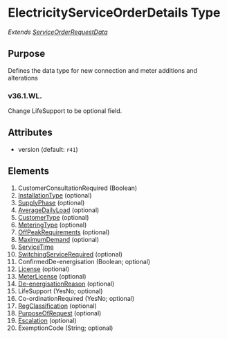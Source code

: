 # ElectricityServiceOrderDetails Type

*Extends [ServiceOrderRequestData](../ServiceOrder_r41/ServiceOrderRequestData.md)*

## Purpose

Defines the data type for new connection and meter additions and alterations

### v36.1.WL.

Change LifeSupport to be optional field.

## Attributes

- version (default: `r41`)

## Elements

1. CustomerConsultationRequired (Boolean)
2. [InstallationType](InstallationType.md) (optional)
3. [SupplyPhase](SupplyPhase.md) (optional)
4. [AverageDailyLoad](AveragedDailyLoad.md) (optional)
5. [CustomerType](../ElectricityEnumerations/CustomerType.md) (optional)
6. [MeteringType](MeteringType.md) (optional)
7. [OffPeakRequirements](../Common_r43/SpecialComments.md) (optional)
8. [MaximumDemand](MeterDemand.md) (optional)
9. [ServiceTime](ServiceTimeType.md)
10. [SwitchingServiceRequired](SwitchingServiceRequired.md) (optional)
11. ConfirmedDe-energisation (Boolean; optional)
12. [License](License.md) (optional)
13. [MeterLicense](License.md) (optional)
14. [De-energisationReason](../ElectricityEnumerations/De-energisationReason.md) (optional)
15. LifeSupport (YesNo; optional)
16. Co-ordinationRequired (YesNo; optional)
17. [RegClassification](../ElectricityEnumerations/RegClassification.md) (optional)
18. [PurposeOfRequest](../ElectricityEnumerations/PurposeOfRequest.md) (optional)
19. [Escalation](../ElectricityEnumerations/Escalation.md) (optional)
20. ExemptionCode (String; optional)